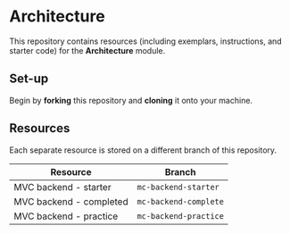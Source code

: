 # Architecture

This repository contains resources (including exemplars, instructions, and starter code) for the **Architecture** module.

## Set-up

Begin by **forking** this repository and **cloning** it onto your machine.

## Resources

Each separate resource is stored on a different branch of this repository.

| Resource | Branch |
| --- | --- |
| MVC backend - starter | `mc-backend-starter` |
| MVC backend - completed | `mc-backend-complete` |
| MVC backend - practice  | `mc-backend-practice` |